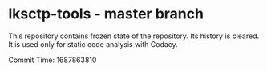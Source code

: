 # lksctp-tools - master branch

This repository contains frozen state of the repository.
Its history is cleared. It is used only for static code
analysis with Codacy.

Commit Time: 1687863810